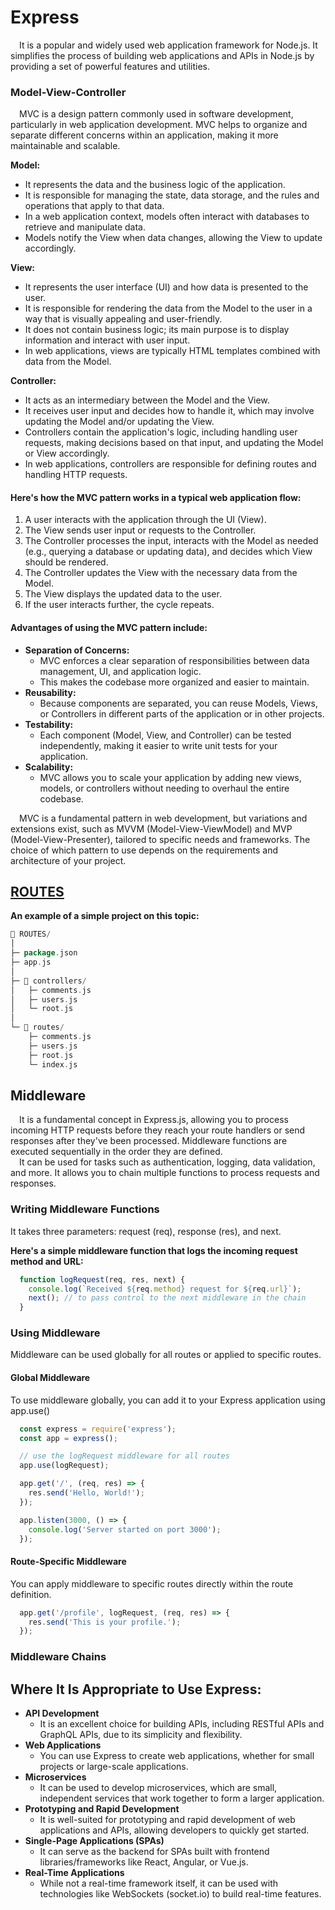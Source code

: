 # Express

&emsp;It is a popular and widely used web application framework for Node.js. It simplifies the process of building web applications and APIs in Node.js by providing a set of powerful features and utilities. 

### Model-View-Controller

&emsp;MVC is a design pattern commonly used in software development, particularly in web application development. MVC helps to organize and separate different concerns within an application, making it more maintainable and scalable. 

**Model:**
+ It represents the data and the business logic of the application.
+ It is responsible for managing the state, data storage, and the rules and operations that apply to that data.
+ In a web application context, models often interact with databases to retrieve and manipulate data.
+ Models notify the View when data changes, allowing the View to update accordingly.

**View:**
+ It represents the user interface (UI) and how data is presented to the user.
+ It is responsible for rendering the data from the Model to the user in a way that is visually appealing and user-friendly.
+ It does not contain business logic; its main purpose is to display information and interact with user input.
+ In web applications, views are typically HTML templates combined with data from the Model.

**Controller:**
+ It acts as an intermediary between the Model and the View.
+ It receives user input and decides how to handle it, which may involve updating the Model and/or updating the View.
+ Controllers contain the application's logic, including handling user requests, making decisions based on that input, and updating the Model or View accordingly.
+ In web applications, controllers are responsible for defining routes and handling HTTP requests.

#### Here's how the MVC pattern works in a typical web application flow:
1. A user interacts with the application through the UI (View).
2. The View sends user input or requests to the Controller.
3. The Controller processes the input, interacts with the Model as needed (e.g., querying a database or updating data), and decides which View should be rendered.
4. The Controller updates the View with the necessary data from the Model.
5. The View displays the updated data to the user.
6. If the user interacts further, the cycle repeats.

#### Advantages of using the MVC pattern include:

+ **Separation of Concerns:**
  - MVC enforces a clear separation of responsibilities between data management, UI, and application logic.
  - This makes the codebase more organized and easier to maintain.
+ **Reusability:**
  - Because components are separated, you can reuse Models, Views, or Controllers in different parts of the application or in other projects.
+ **Testability:**
  - Each component (Model, View, and Controller) can be tested independently, making it easier to write unit tests for your application.
+ **Scalability:**
  - MVC allows you to scale your application by adding new views, models, or controllers without needing to overhaul the entire codebase.

&emsp;MVC is a fundamental pattern in web development, but variations and extensions exist, such as MVVM (Model-View-ViewModel) and MVP (Model-View-Presenter), tailored to specific needs and frameworks. The choice of which pattern to use depends on the requirements and architecture of your project.


## [ROUTES](https://github.com/SKindij/Node.js-Basics/tree/main/Express/ROUTES)

**An example of a simple project on this topic:**

```go
📁 ROUTES/
│
├─ package.json
├─ app.js
│
├─ 📁 controllers/
│   ├─ comments.js
│   ├─ users.js
│   └─ root.js
│
└─ 📁 routes/
    ├─ comments.js
    ├─ users.js
    ├─ root.js
    └─ index.js
```

## Middleware

&emsp;It is a fundamental concept in Express.js, allowing you to process incoming HTTP requests before they reach your route handlers or send responses after they've been processed. Middleware functions are executed sequentially in the order they are defined.\
&emsp;It can be used for tasks such as authentication, logging, data validation, and more. It allows you to chain multiple functions to process requests and responses.

### Writing Middleware Functions

It takes three parameters: request (req), response (res), and next.

**Here's a simple middleware function that logs the incoming request method and URL:**

```javascript
  function logRequest(req, res, next) {
    console.log(`Received ${req.method} request for ${req.url}`);
    next(); // to pass control to the next middleware in the chain
  }
```

### Using Middleware

Middleware can be used globally for all routes or applied to specific routes.

#### Global Middleware

To use middleware globally, you can add it to your Express application using app.use()

```javascript
  const express = require('express');
  const app = express();

  // use the logRequest middleware for all routes
  app.use(logRequest); 

  app.get('/', (req, res) => {
    res.send('Hello, World!');
  });

  app.listen(3000, () => {
    console.log('Server started on port 3000');
  });
```

#### Route-Specific Middleware

You can apply middleware to specific routes directly within the route definition.

```javascript
  app.get('/profile', logRequest, (req, res) => {
    res.send('This is your profile.');
  });
```

### Middleware Chains











## Where It Is Appropriate to Use Express:

+ **API Development**
  - It is an excellent choice for building APIs, including RESTful APIs and GraphQL APIs, due to its simplicity and flexibility.
+ **Web Applications**
  - You can use Express to create web applications, whether for small projects or large-scale applications.
+ **Microservices**
  - It can be used to develop microservices, which are small, independent services that work together to form a larger application.
+ **Prototyping and Rapid Development**
  - It is well-suited for prototyping and rapid development of web applications and APIs, allowing developers to quickly get started.
+ **Single-Page Applications (SPAs)**
  - It can serve as the backend for SPAs built with frontend libraries/frameworks like React, Angular, or Vue.js.
+ **Real-Time Applications**
  - While not a real-time framework itself, it can be used with technologies like WebSockets (socket.io) to build real-time features.




